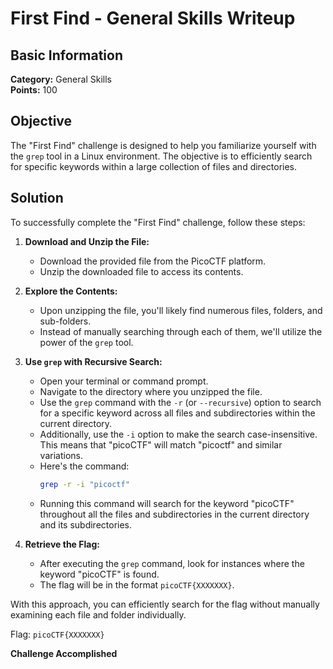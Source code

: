 # First Find - General Skills Writeup

## Basic Information
**Category:** General Skills  
**Points:** 100

## Objective

The "First Find" challenge is designed to help you familiarize yourself with the `grep` tool in a Linux environment. The objective is to efficiently search for specific keywords within a large collection of files and directories.

## Solution

To successfully complete the "First Find" challenge, follow these steps:

1. **Download and Unzip the File:**
   - Download the provided file from the PicoCTF platform.
   - Unzip the downloaded file to access its contents.

2. **Explore the Contents:**
   - Upon unzipping the file, you'll likely find numerous files, folders, and sub-folders.
   - Instead of manually searching through each of them, we'll utilize the power of the `grep` tool.

3. **Use `grep` with Recursive Search:**
   - Open your terminal or command prompt.
   - Navigate to the directory where you unzipped the file.
   - Use the `grep` command with the `-r` (or `--recursive`) option to search for a specific keyword across all files and subdirectories within the current directory.
   - Additionally, use the `-i` option to make the search case-insensitive. This means that "picoCTF" will match "picoctf" and similar variations.
   - Here's the command:
     ```bash
     grep -r -i "picoctf"
     ```  
   - Running this command will search for the keyword "picoCTF" throughout all the files and subdirectories in the current directory and its subdirectories.

4. **Retrieve the Flag:**
   - After executing the `grep` command, look for instances where the keyword "picoCTF" is found.
   - The flag will be in the format `picoCTF{XXXXXXX}`.

With this approach, you can efficiently search for the flag without manually examining each file and folder individually.

Flag: `picoCTF{XXXXXXX}`

**Challenge Accomplished**
